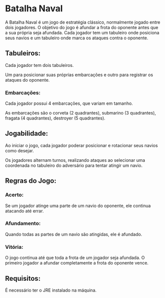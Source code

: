 # Batalha Naval

A Batalha Naval é um jogo de estratégia clássico, normalmente jogado entre dois jogadores. O objetivo do jogo é afundar a frota do oponente antes que a sua própria seja afundada. 
Cada jogador tem um tabuleiro onde posiciona seus navios e um tabuleiro onde marca os ataques contra o oponente.

## Tabuleiros: 
Cada jogador tem dois tabuleiros. 

Um para posicionar suas próprias embarcações e outro para registrar os ataques do oponente.
### Embarcações: 
Cada jogador possui 4 embarcações, que variam em tamanho. 

As embarcações são o corveta (2 quadrantes), submarino (3 quadrantes), fragata (4 quadrantes), destroyer (5 quadrantes).

## Jogabilidade:
Ao iniciar o jogo, cada jogador poderar posicionar e rotacionar seus navios como desejar.

Os jogadores alternam turnos, realizando ataques ao selecionar uma coordenada no tabuleiro do adversário para tentar atingir um navio.

## Regras do Jogo:
### Acerto: 
Se um jogador atinge uma parte de um navio do oponente, ele continua atacando até errar.
### Afundamento: 
Quando todas as partes de um navio são atingidas, ele é afundado.
### Vitória: 
O jogo continua até que toda a frota de um jogador seja afundada. O primeiro jogador a afundar completamente a frota do oponente vence.

## Requisitos:

É necessário ter o JRE instalado na máquina.
